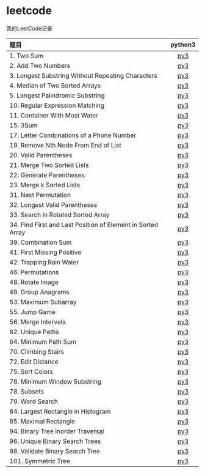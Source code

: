 # leetcode
我的LeetCode记录

| 题目 | python3 |
|:---|:---:|
|1. Two Sum | [py3](https://github.com/PingHGao/leetcode/blob/master/py3_solution/1_TwoSum.py) |
|2. Add Two Numbers | [py3](https://github.com/PingHGao/leetcode/blob/master/py3_solution/2_AddTwoNumbers.py) |
|3. Longest Substring Without Repeating Characters | [py3](https://github.com/PingHGao/leetcode/blob/master/py3_solution/3_LSWRC.py) |
|4. Median of Two Sorted Arrays| [py3](https://github.com/PingHGao/leetcode/blob/master/py3_solution/4_MedianofTwoSortedArrays.py) |
|5. Longest Palindromic Substring | [py3](https://github.com/PingHGao/leetcode/blob/master/py3_solution/5_LongestPalindromicSubstring.py)|
|10. Regular Expression Matching | [py3](https://github.com/PingHGao/leetcode/blob/master/py3_solution/10_RegularExpressionMatching.py) |
|11. Container With Most Water | [py3](https://github.com/PingHGao/leetcode/blob/master/py3_solution/11_ContainerWithMostWater.py) |
|15. 3Sum | [py3](https://github.com/PingHGao/leetcode/blob/master/py3_solution/15_3Sum.py) |
|17. Letter Combinations of a Phone Number | [py3](https://github.com/PingHGao/leetcode/blob/master/py3_solution/17_LetterCombinationsofaPhoneNumber.py) |
|19. Remove Nth Node From End of List | [py3](https://github.com/PingHGao/leetcode/blob/master/py3_solution/19_RemoveNthNodeFromEndofList.py) |
|20. Valid Parentheses | [py3](https://github.com/PingHGao/leetcode/blob/master/py3_solution/20_ValidParentheses.py) |
|21. Merge Two Sorted Lists| [py3](https://github.com/PingHGao/leetcode/blob/master/py3_solution/21_MergeTwoSortedLists.py) |
|22. Generate Parentheses| [py3](https://github.com/PingHGao/leetcode/blob/master/py3_solution/22_GenerateParentheses.py) |
|23. Merge k Sorted Lists| [py3](https://github.com/PingHGao/leetcode/blob/master/py3_solution/23_MergekSortedLists.py) |
|31. Next Permutation | [py3](https://github.com/PingHGao/leetcode/blob/master/py3_solution/31_NextPermutation.py) |
|32. Longest Valid Parentheses | [py3](https://github.com/PingHGao/leetcode/blob/master/py3_solution/32_LongestValidParentheses.py) |
|33. Search in Rotated Sorted Array | [py3](https://github.com/PingHGao/leetcode/blob/master/py3_solution/33_SearchinRotatedSortedArray.py) |
|34. Find First and Last Position of Element in Sorted Array | [py3](https://github.com/PingHGao/leetcode/blob/master/py3_solution/34_FindFirstandLastPositionofElementinSortedArray.py) |
|39. Combination Sum | [py3](https://github.com/PingHGao/leetcode/blob/master/py3_solution/39_CombinationSum.py) |
|41. First Missing Positive | [py3](https://github.com/PingHGao/leetcode/blob/master/py3_solution/41_FirstMissingPositive.py) |
|42. Trapping Rain Water| [py3](https://github.com/PingHGao/leetcode/blob/master/py3_solution/42_TrappingRainWater.py) |
|46. Permutations | [py3](https://github.com/PingHGao/leetcode/blob/master/py3_solution/46_Permutations.py) |
|48. Rotate Image|[py3](https://github.com/PingHGao/leetcode/blob/master/py3_solution/48_RotateImage.py)|
|49. Group Anagrams|[py3](https://github.com/PingHGao/leetcode/blob/master/py3_solution/49_GroupAnagrams.py)|
|53. Maximum Subarray | [py3](https://github.com/PingHGao/leetcode/blob/master/py3_solution/53_MaximumSubarray.py) |
|55. Jump Game|[py3](https://github.com/PingHGao/leetcode/blob/master/py3_solution/55_JumpGame.py)|
|56. Merge Intervals|[py3](https://github.com/PingHGao/leetcode/blob/master/py3_solution/56_MergeIntervals.py)|
|62. Unique Paths|[py3](https://github.com/PingHGao/leetcode/blob/master/py3_solution/62_UniquePaths.py)|
|64. Minimum Path Sum|[py3](https://github.com/PingHGao/leetcode/blob/master/py3_solution/64_MinimumPathSum.py)|
|70. Climbing Stairs|[py3](https://github.com/PingHGao/leetcode/blob/master/py3_solution/70_ClimbingStairs.py)|
|72. Edit Distance|[py3](https://github.com/PingHGao/leetcode/blob/master/py3_solution/72_EditDistance.py)|
|75. Sort Colors|[py3](https://github.com/PingHGao/leetcode/blob/master/py3_solution/75_SortColors.py)|
|76. Minimum Window Substring|[py3](https://github.com/PingHGao/leetcode/blob/master/py3_solution/76_MinimumWindowSubstring.py)|
|78. Subsets|[py3](https://github.com/PingHGao/leetcode/blob/master/py3_solution/78_Subsets.py)|
|79. Word Search|[py3](https://github.com/PingHGao/leetcode/blob/master/py3_solution/79_WordSearch.py)|
|84. Largest Rectangle in Histogram|[py3](https://github.com/PingHGao/leetcode/blob/master/py3_solution/84_LargestRectangleinHistogram.py)|
|85. Maximal Rectangle|[py3](https://github.com/PingHGao/leetcode/blob/master/py3_solution/85_MaximalRectangle.py)|
|94. Binary Tree Inorder Traversal|[py3](https://github.com/PingHGao/leetcode/blob/master/py3_solution/94_BinaryTreeInorderTraversal.py)|
|96. Unique Binary Search Trees|[py3](https://github.com/PingHGao/leetcode/blob/master/py3_solution/96_UniqueBinarySearchTrees.py)|
|98. Validate Binary Search Tree|[py3](https://github.com/PingHGao/leetcode/blob/master/py3_solution/98_ValidateBinarySearchTree.py)|
|101. Symmetric Tree|[py3](https://github.com/PingHGao/leetcode/blob/master/py3_solution/101_SymmetricTree.py)|
